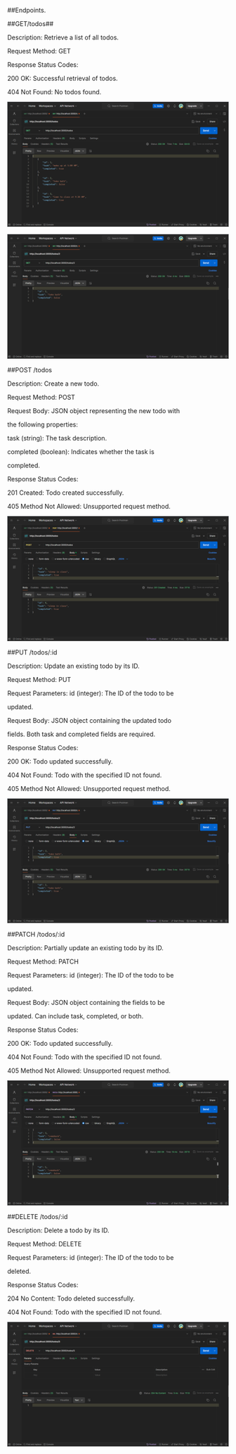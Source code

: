 ##Endpoints.

##GET/todos##

Description: Retrieve a list of all todos.

Request Method: GET

Response Status Codes:

200 OK: Successful retrieval of todos.

404 Not Found: No todos found.

![alt text](./assets/get.png)

![alt text](./assets/get2.png)

##POST /todos

Description: Create a new todo.

Request Method: POST

Request Body: JSON object representing the new todo with 

the following properties:

task (string): The task description.

completed (boolean): Indicates whether the task is 

completed.

Response Status Codes:

201 Created: Todo created successfully.

405 Method Not Allowed: Unsupported request method.

![alt text](./assets/post.png)

##PUT /todos/:id

Description: Update an existing todo by its ID.

Request Method: PUT

Request Parameters: id (integer): The ID of the todo to be 

updated.

Request Body: JSON object containing the updated todo 

fields. Both task and completed fields are required.

Response Status Codes:

200 OK: Todo updated successfully.

404 Not Found: Todo with the specified ID not found.

405 Method Not Allowed: Unsupported request method.

![alt text](./assets/put.png)

##PATCH /todos/:id

Description: Partially update an existing todo by its ID.

Request Method: PATCH

Request Parameters: id (integer): The ID of the todo to be

updated.

Request Body: JSON object containing the fields to be

updated. Can include task, completed, or both.

Response Status Codes:

200 OK: Todo updated successfully.

404 Not Found: Todo with the specified ID not found.

405 Method Not Allowed: Unsupported request method.

![alt text](./assets/patch.png)

##DELETE /todos/:id

Description: Delete a todo by its ID.

Request Method: DELETE

Request Parameters: id (integer): The ID of the todo to be

deleted.

Response Status Codes:

204 No Content: Todo deleted successfully.

404 Not Found: Todo with the specified ID not found.

![alt text](./assets/delete.png)